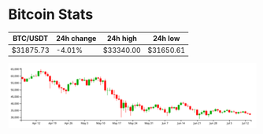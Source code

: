 # Bitcoin Stats

BTC/USDT|24h change|24h high|24h low|
|---|---|---|---|
|$31875.73|-4.01%|$33340.00|$31650.61|

<img src="./chart.svg">
